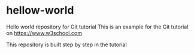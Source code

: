 # hellow-world
Hello world repository for Git tutorial 
This is an example for the Git tutorial on https://www.w3school.com

This repository is built step by step in the tutorial